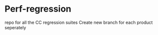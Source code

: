 # Perf-regression
repo for all the CC regression suites
Create new branch for each product seperately
